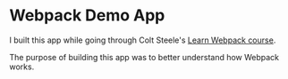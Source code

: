 # Webpack Demo App

I built this app while going through Colt Steele's [Learn Webpack course](https://www.youtube.com/playlist?list=PLblA84xge2_zwxh3XJqy6UVxS60YdusY8).

The purpose of building this app was to better understand how Webpack works.
